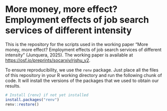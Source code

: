 
# More money, more effect? Employment effects of job search services of different intensity

This is the repository for the scripts used in the working paper “More
money, more effect? Employment effects of job search services of
different intensity” (Junquera, 2025). The working paper is available at
<https://osf.io/preprints/socarxiv/rjshu_v2>.

To ensure reproducibility, we use the `renv` package. Just place all the
files of this repository in your R working directory and run the
following chunk of code. It will install the versions of the packages
that we used to obtain our results.

``` r
# Install {renv} if not yet installed
install.packages("renv")
renv::restore()
```

